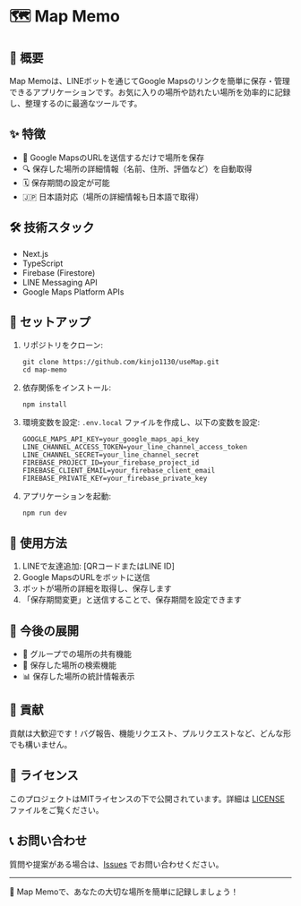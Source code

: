 # 🗺️ Map Memo

## 📌 概要

Map Memoは、LINEボットを通じてGoogle Mapsのリンクを簡単に保存・管理できるアプリケーションです。お気に入りの場所や訪れたい場所を効率的に記録し、整理するのに最適なツールです。

## ✨ 特徴

- 📍 Google MapsのURLを送信するだけで場所を保存
- 🔍 保存した場所の詳細情報（名前、住所、評価など）を自動取得
- 🗓️ 保存期間の設定が可能
- 🇯🇵 日本語対応（場所の詳細情報も日本語で取得）

## 🛠️ 技術スタック

- Next.js
- TypeScript
- Firebase (Firestore)
- LINE Messaging API
- Google Maps Platform APIs

## 🚀 セットアップ

1. リポジトリをクローン:
   ```
   git clone https://github.com/kinjo1130/useMap.git
   cd map-memo
   ```

2. 依存関係をインストール:
   ```
   npm install
   ```

3. 環境変数を設定:
   `.env.local` ファイルを作成し、以下の変数を設定:
   ```
   GOOGLE_MAPS_API_KEY=your_google_maps_api_key
   LINE_CHANNEL_ACCESS_TOKEN=your_line_channel_access_token
   LINE_CHANNEL_SECRET=your_line_channel_secret
   FIREBASE_PROJECT_ID=your_firebase_project_id
   FIREBASE_CLIENT_EMAIL=your_firebase_client_email
   FIREBASE_PRIVATE_KEY=your_firebase_private_key
   ```

4. アプリケーションを起動:
   ```
   npm run dev
   ```

## 📖 使用方法

1. LINEで友達追加: [QRコードまたはLINE ID]
2. Google MapsのURLをボットに送信
3. ボットが場所の詳細を取得し、保存します
4. 「保存期間変更」と送信することで、保存期間を設定できます

## 🚧 今後の展開

- 👥 グループでの場所の共有機能
- 🔎 保存した場所の検索機能
- 📊 保存した場所の統計情報表示

## 🤝 貢献

貢献は大歓迎です！バグ報告、機能リクエスト、プルリクエストなど、どんな形でも構いません。

## 📄 ライセンス

このプロジェクトはMITライセンスの下で公開されています。詳細は [LICENSE](LICENSE) ファイルをご覧ください。

## 📞 お問い合わせ

質問や提案がある場合は、[Issues](https://github.com/kinjo1130/useMap/issues) でお問い合わせください。

---

🌟 Map Memoで、あなたの大切な場所を簡単に記録しましょう！
